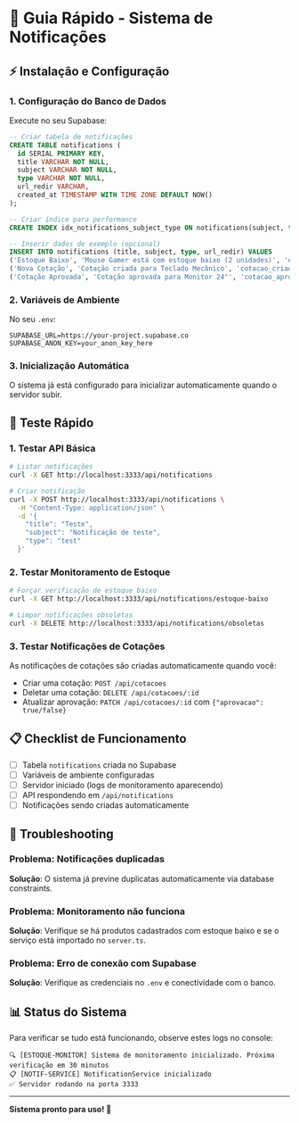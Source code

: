 # 🚀 Guia Rápido - Sistema de Notificações

## ⚡ Instalação e Configuração

### 1. Configuração do Banco de Dados

Execute no seu Supabase:

```sql
-- Criar tabela de notificações
CREATE TABLE notifications (
  id SERIAL PRIMARY KEY,
  title VARCHAR NOT NULL,
  subject VARCHAR NOT NULL,
  type VARCHAR NOT NULL,
  url_redir VARCHAR,
  created_at TIMESTAMP WITH TIME ZONE DEFAULT NOW()
);

-- Criar índice para performance
CREATE INDEX idx_notifications_subject_type ON notifications(subject, type);

-- Inserir dados de exemplo (opcional)
INSERT INTO notifications (title, subject, type, url_redir) VALUES
('Estoque Baixo', 'Mouse Gamer está com estoque baixo (2 unidades)', 'estoque_baixo', '/produtos/1'),
('Nova Cotação', 'Cotação criada para Teclado Mecânico', 'cotacao_criada', '/cotacoes/1'),
('Cotação Aprovada', 'Cotação aprovada para Monitor 24"', 'cotacao_aprovada', '/cotacoes/2');
```

### 2. Variáveis de Ambiente

No seu `.env`:

```env
SUPABASE_URL=https://your-project.supabase.co
SUPABASE_ANON_KEY=your_anon_key_here
```

### 3. Inicialização Automática

O sistema já está configurado para inicializar automaticamente quando o servidor subir.

## 🎯 Teste Rápido

### 1. Testar API Básica

```bash
# Listar notificações
curl -X GET http://localhost:3333/api/notifications

# Criar notificação
curl -X POST http://localhost:3333/api/notifications \
  -H "Content-Type: application/json" \
  -d '{
    "title": "Teste",
    "subject": "Notificação de teste",
    "type": "test"
  }'
```

### 2. Testar Monitoramento de Estoque

```bash
# Forçar verificação de estoque baixo
curl -X GET http://localhost:3333/api/notifications/estoque-baixo

# Limpar notificações obsoletas
curl -X DELETE http://localhost:3333/api/notifications/obsoletas
```

### 3. Testar Notificações de Cotações

As notificações de cotações são criadas automaticamente quando você:
- Criar uma cotação: `POST /api/cotacoes`
- Deletar uma cotação: `DELETE /api/cotacoes/:id`
- Atualizar aprovação: `PATCH /api/cotacoes/:id` com `{"aprovacao": true/false}`

## 📋 Checklist de Funcionamento

- [ ] Tabela `notifications` criada no Supabase
- [ ] Variáveis de ambiente configuradas
- [ ] Servidor iniciado (logs de monitoramento aparecendo)
- [ ] API respondendo em `/api/notifications`
- [ ] Notificações sendo criadas automaticamente

## 🔧 Troubleshooting

### Problema: Notificações duplicadas
**Solução**: O sistema já previne duplicatas automaticamente via database constraints.

### Problema: Monitoramento não funciona
**Solução**: Verifique se há produtos cadastrados com estoque baixo e se o serviço está importado no `server.ts`.

### Problema: Erro de conexão com Supabase
**Solução**: Verifique as credenciais no `.env` e conectividade com o banco.

## 📊 Status do Sistema

Para verificar se tudo está funcionando, observe estes logs no console:

```
🔍 [ESTOQUE-MONITOR] Sistema de monitoramento inicializado. Próxima verificação em 30 minutos
📋 [NOTIF-SERVICE] NotificationService inicializado
✅ Servidor rodando na porta 3333
```

---

**Sistema pronto para uso! 🎉**
